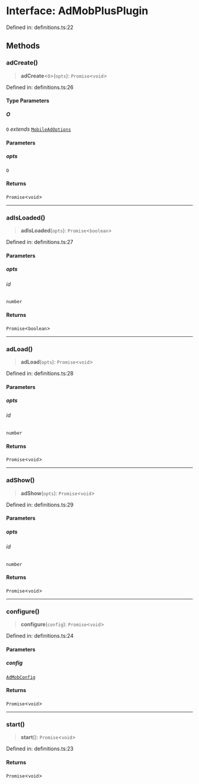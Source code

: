 # Interface: AdMobPlusPlugin

Defined in: definitions.ts:22

## Methods

### adCreate()

> **adCreate**\<`O`\>(`opts`): `Promise`\<`void`\>

Defined in: definitions.ts:26

#### Type Parameters

##### O

`O` *extends* [`MobileAdOptions`](../type-aliases/MobileAdOptions.md)

#### Parameters

##### opts

`O`

#### Returns

`Promise`\<`void`\>

***

### adIsLoaded()

> **adIsLoaded**(`opts`): `Promise`\<`boolean`\>

Defined in: definitions.ts:27

#### Parameters

##### opts

###### id

`number`

#### Returns

`Promise`\<`boolean`\>

***

### adLoad()

> **adLoad**(`opts`): `Promise`\<`void`\>

Defined in: definitions.ts:28

#### Parameters

##### opts

###### id

`number`

#### Returns

`Promise`\<`void`\>

***

### adShow()

> **adShow**(`opts`): `Promise`\<`void`\>

Defined in: definitions.ts:29

#### Parameters

##### opts

###### id

`number`

#### Returns

`Promise`\<`void`\>

***

### configure()

> **configure**(`config`): `Promise`\<`void`\>

Defined in: definitions.ts:24

#### Parameters

##### config

[`AdMobConfig`](../type-aliases/AdMobConfig.md)

#### Returns

`Promise`\<`void`\>

***

### start()

> **start**(): `Promise`\<`void`\>

Defined in: definitions.ts:23

#### Returns

`Promise`\<`void`\>
